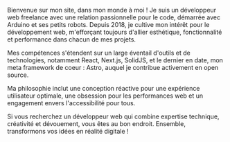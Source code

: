 Bienvenue sur mon site, dans mon monde à moi ! Je suis un <span class="highlight">développeur</span> web freelance avec une relation passionnelle pour le code, démarrée avec Arduino et ses petits robots. Depuis 2018, je cultive mon intérêt pour le développement web, m'efforçant toujours d'allier esthétique, fonctionnalité et <span class="highlight">performance</span> dans chacun de mes projets.

Mes compétences s'étendent sur un large éventail d'outils et de technologies, notamment React, Next.js, SolidJS, et le dernier en date, mon meta framework de coeur : Astro, auquel je <span class="highlight">contribue</span> activement en open source.

Ma philosophie inclut une conception réactive pour une expérience utilisateur optimale, une obsession pour les performances web et un engagement envers <span class="highlight">l'accessibilité</span> pour tous.

Si vous recherchez un développeur web qui combine expertise technique, créativité et dévouement, vous êtes au bon endroit. Ensemble, transformons vos idées en réalité digitale !